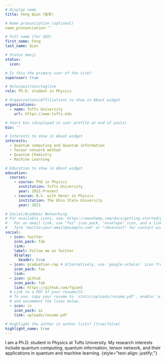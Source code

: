 ```yaml
---
# Display name
title: Feng Qian（钱丰）

# Name pronunciation (optional)
name_pronunciation:‘’

# Full name (for SEO)
first_name: Feng
last_name: Qian

# Status emoji
status:
  icon: 

# Is this the primary user of the site?
superuser: true

# Role/position/tagline
role: Ph.D. student in Physics 

# Organizations/Affiliations to show in About widget
organizations:
  - name: Tufts University
    url: https://www.tufts.edu

# Short bio (displayed in user profile at end of posts)
bio: ''

# Interests to show in About widget
interests:
  - Quantum computing and Quantum information
  - Tensor network method 
  - Quantum Chemistry
  - Machine Learning

# Education to show in About widget
education:
  courses:
    - course: PhD in Physics
      institution: Tufts University
      year: 2021-Present
    - course: B.S. with Honor in Physics 
      institution: The Ohio State University
      year: 2021

# Social/Academic Networking
# For available icons, see: https://wowchemy.com/docs/getting-started/page-builder/#icons
#   For an email link, use "fas" icon pack, "envelope" icon, and a link in the
#   form "mailto:your-email@example.com" or "/#contact" for contact widget.
social:
  - icon: twitter
    icon_pack: fab
    link: 
    label: Follow me on Twitter
    display:
      header: true
  - icon: graduation-cap # Alternatively, use `google-scholar` icon from `ai` icon pack
    icon_pack: fas
    link: 
  - icon: github
    icon_pack: fab
    link: https://github.com/fqian5
  # Link to a PDF of your resume/CV.
  # To use: copy your resume to `static/uploads/resume.pdf`, enable `ai` icons in `params.yaml`,
  # and uncomment the lines below.
  - icon: cv
    icon_pack: ai
    link: uploads/resume.pdf

# Highlight the author in author lists? (true/false)
highlight_name: true
---
```


I am a Ph.D. student in Physics at Tufts University. My research interests include quantum computing, quantum information, tensor network, and their applications in quantum and machine learning.
{style="text-align: justify;"}
